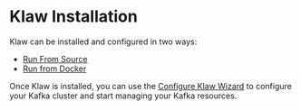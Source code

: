 # Klaw Installation

Klaw can be installed and configured in two ways:

- [Run From Source](run-source)
- [Run from Docker](run-docker)

Once Klaw is installed, you can use the [Configure Klaw Wizard](configure-klaw-wizard) to configure your Kafka cluster and start managing your Kafka resources.
